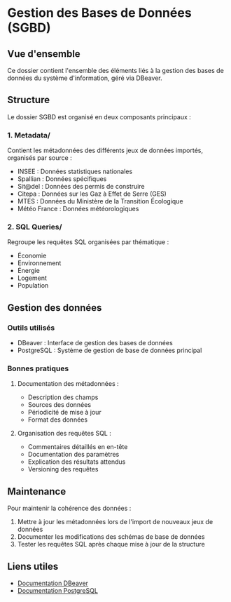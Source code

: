 # Gestion des Bases de Données (SGBD)

## Vue d'ensemble

Ce dossier contient l'ensemble des éléments liés à la gestion des bases de données du système d'information, géré via DBeaver.

## Structure

Le dossier SGBD est organisé en deux composants principaux :

### 1. Metadata/
Contient les métadonnées des différents jeux de données importés, organisés par source :
- INSEE : Données statistiques nationales
- Spallian : Données spécifiques
- Sit@del : Données des permis de construire
- Citepa : Données sur les Gaz à Effet de Serre (GES)
- MTES : Données du Ministère de la Transition Écologique
- Météo France : Données météorologiques

### 2. SQL Queries/
Regroupe les requêtes SQL organisées par thématique :
- Économie
- Environnement
- Énergie
- Logement
- Population

## Gestion des données

### Outils utilisés
- DBeaver : Interface de gestion des bases de données
- PostgreSQL : Système de gestion de base de données principal

### Bonnes pratiques
1. Documentation des métadonnées :
   - Description des champs
   - Sources des données
   - Périodicité de mise à jour
   - Format des données

2. Organisation des requêtes SQL :
   - Commentaires détaillés en en-tête
   - Documentation des paramètres
   - Explication des résultats attendus
   - Versioning des requêtes

## Maintenance

Pour maintenir la cohérence des données :
1. Mettre à jour les métadonnées lors de l'import de nouveaux jeux de données
2. Documenter les modifications des schémas de base de données
3. Tester les requêtes SQL après chaque mise à jour de la structure

## Liens utiles
- [Documentation DBeaver](https://dbeaver.io/docs/)
- [Documentation PostgreSQL](https://www.postgresql.org/docs/) 